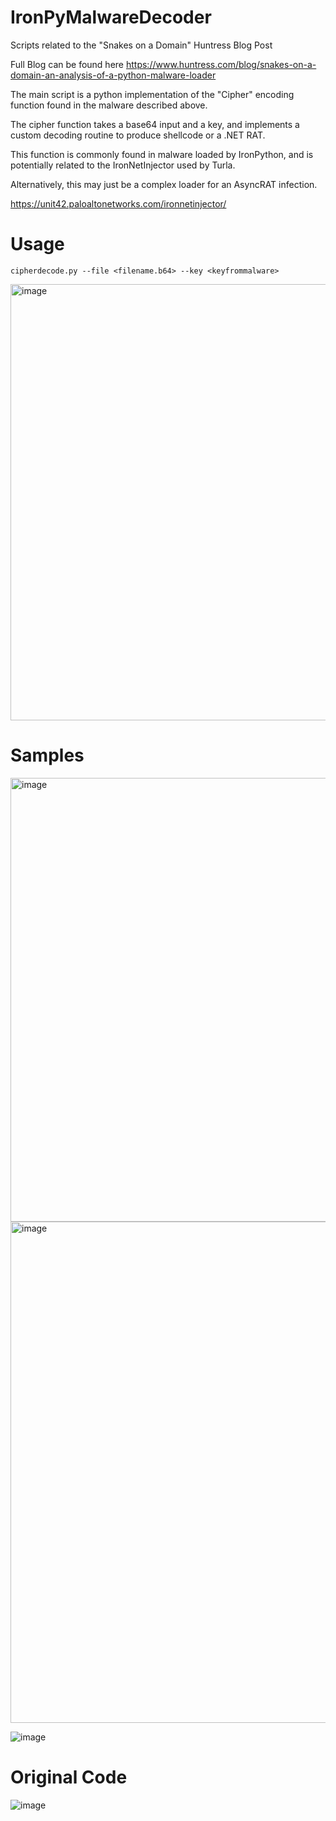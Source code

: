 # IronPyMalwareDecoder
Scripts related to the "Snakes on a Domain" Huntress Blog Post

Full Blog can be found here
https://www.huntress.com/blog/snakes-on-a-domain-an-analysis-of-a-python-malware-loader

The main script is a python implementation of the "Cipher" encoding function found in the malware described above. 

The cipher function takes a base64 input and a key, and implements a custom decoding routine to produce shellcode or a .NET RAT. 

This function is commonly found in malware loaded by IronPython, and is potentially related to the IronNetInjector used by Turla. 

Alternatively, this may just be a complex loader for an AsyncRAT infection. 

https://unit42.paloaltonetworks.com/ironnetinjector/


# Usage

`cipherdecode.py --file <filename.b64> --key <keyfrommalware>`

<img width="698" alt="image" src="https://user-images.githubusercontent.com/82847168/159846123-671865c7-da25-4147-b142-36099e7ac162.png">


# Samples

<img width="710" alt="image" src="https://user-images.githubusercontent.com/82847168/159845963-606eb4ec-02c8-451c-9d8e-a16cd2ec9f0c.png">





<img width="802" alt="image" src="https://user-images.githubusercontent.com/82847168/159845201-b13f13e0-04b7-4332-a75c-1ffd666effa5.png">


![image](https://user-images.githubusercontent.com/82847168/159845155-129016d9-1f46-4876-ab15-0a0539ce78f2.png)









# Original Code
![image](https://user-images.githubusercontent.com/82847168/159845314-2041010d-5083-437e-8884-113996e2e3a6.png)
